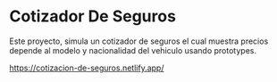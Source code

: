 # Cotizador De Seguros

Este proyecto, simula un cotizador de seguros el cual muestra precios depende al modelo y nacionalidad del vehiculo usando prototypes.

https://cotizacion-de-seguros.netlify.app/
